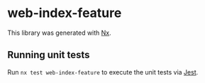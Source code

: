 # web-index-feature

This library was generated with [Nx](https://nx.dev).

## Running unit tests

Run `nx test web-index-feature` to execute the unit tests via [Jest](https://jestjs.io).
